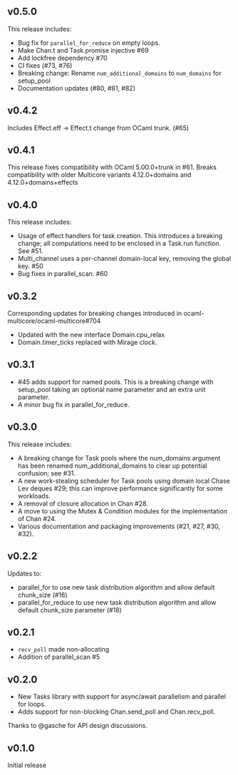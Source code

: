 ## v0.5.0

This release includes:

* Bug fix for `parallel_for_reduce` on empty loops.
* Make Chan.t and Task.promise injective #69
* Add lockfree dependency #70
* CI fixes (#73, #76)
* Breaking change: Rename `num_additional_domains` to `num_domains` for setup_pool
* Documentation updates (#80, #81, #82)

## v0.4.2

Includes Effect.eff -> Effect.t change from OCaml trunk. (#65)

## v0.4.1

This release fixes compatibility with OCaml 5.00.0+trunk in #61. Breaks compatibility with older Multicore variants 4.12.0+domains and 4.12.0+domains+effects

## v0.4.0

This release includes:

* Usage of effect handlers for task creation. This introduces a breaking change; all computations need to be enclosed in a Task.run function. See #51.
* Multi_channel uses a per-channel domain-local key, removing the global key. #50
* Bug fixes in parallel_scan. #60

## v0.3.2

Corresponding updates for breaking changes introduced in ocaml-multicore/ocaml-multicore#704

* Updated with the new interface Domain.cpu_relax
* Domain.timer_ticks replaced with Mirage clock.

## v0.3.1

* #45 adds support for named pools. This is a breaking change with setup_pool taking an optional name parameter and an extra unit parameter.
* A minor bug fix in parallel_for_reduce.

## v0.3.0

This release includes:

* A breaking change for Task pools where the num_domains argument has been renamed num_additional_domains to clear up potential confusion; see #31.
* A new work-stealing scheduler for Task pools using domain local Chase Lev deques #29; this can improve performance significantly for some workloads.
* A removal of closure allocation in Chan #28.
* A move to using the Mutex & Condition modules for the implementation of Chan #24.
* Various documentation and packaging improvements (#21, #27, #30, #32).

## v0.2.2

Updates to:

* parallel_for to use new task distribution algorithm and allow default chunk_size (#16)
* parallel_for_reduce to use new task distribution algorithm and allow default chunk_size parameter (#18)

## v0.2.1

* `recv_poll` made non-allocating
* Addition of parallel_scan #5

## v0.2.0

* New Tasks library with support for async/await parallelism and parallel for loops.
* Adds support for non-blocking Chan.send_poll and Chan.recv_poll.

Thanks to @gasche for API design discussions.

## v0.1.0

Initial release